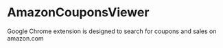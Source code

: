 # AmazonCouponsViewer
Google Chrome extension is designed to search for coupons and sales on amazon.com